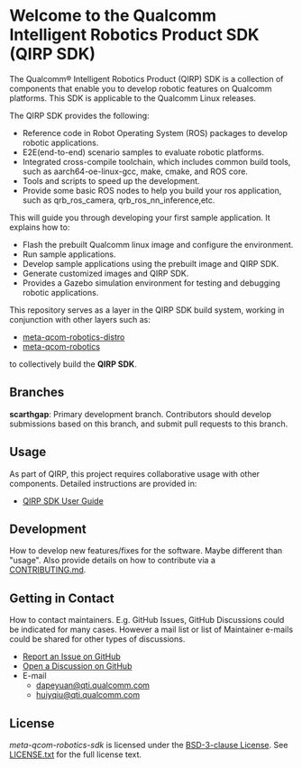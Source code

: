 # Welcome to the Qualcomm Intelligent Robotics Product SDK (QIRP SDK)

The Qualcomm® Intelligent Robotics Product (QIRP) SDK is a collection of components that enable you to develop robotic features on Qualcomm platforms. This SDK is applicable to the Qualcomm Linux releases.

The QIRP SDK provides the following:
- Reference code in Robot Operating System (ROS) packages to develop robotic applications.
- E2E(end-to-end) scenario samples to evaluate robotic platforms.
- Integrated cross-compile toolchain, which includes common build tools, such as aarch64-oe-linux-gcc, make, cmake, and ROS core.
- Tools and scripts to speed up the development.
- Provide some basic ROS nodes to help you build your ros application, such as qrb_ros_camera, qrb_ros_nn_inference,etc.

This will guide you through developing your first sample application. It explains how to:
- Flash the prebuilt Qualcomm linux image and configure the environment.
- Run sample applications.
- Develop sample applications using the prebuilt image and QIRP SDK.
- Generate customized images and QIRP SDK.
- Provides a Gazebo simulation environment for testing and debugging robotic applications.

This repository serves as a ​​layer in the QIRP SDK build system​​, working in conjunction with other layers such as:
- [meta-qcom-robotics-distro](https://github.com/qualcomm-linux/meta-qcom-robotics-distro.git) 
- [meta-qcom-robotics](https://github.com/qualcomm-linux/meta-qcom-robotics.git) 

to collectively build the **QIRP SDK**.

## Branches

**scarthgap**: Primary development branch. Contributors should develop submissions based on this branch, and submit pull requests to this branch.

## Usage

As part of QIRP, this project requires ​​collaborative usage with other components​​. Detailed instructions are provided in:
- [QIRP SDK User Guide](https://docs.qualcomm.com/bundle/publicresource/topics/80-70018-265/introduction_1.html?vproduct=1601111740013072&version=1.4&facet=Qualcomm%20Intelligent%20Robotics%20Product%20(QIRP)%20SDK)

## Development

How to develop new features/fixes for the software. Maybe different than "usage". Also provide details on how to contribute via a [CONTRIBUTING.md](CONTRIBUTING.md).

## Getting in Contact

How to contact maintainers. E.g. GitHub Issues, GitHub Discussions could be indicated for many cases. However a mail list or list of Maintainer e-mails could be shared for other types of discussions. 

* [Report an Issue on GitHub](../../issues)
* [Open a Discussion on GitHub](../../discussions)
* E-mail
  * dapeyuan@qti.qualcomm.com
  * huiyqiu@qti.qualcomm.com


## License

*meta-qcom-robotics-sdk* is licensed under the [BSD-3-clause License](https://spdx.org/licenses/BSD-3-Clause.html). See [LICENSE.txt](LICENSE.txt) for the full license text.
